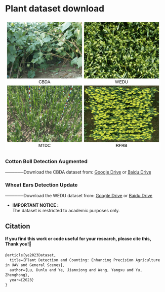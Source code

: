 # Plant dataset download
<div align=center>
<img src="https://github.com/Ye-Sk/Plant-dataset/blob/master/img.jpg"/>   
</div> 

### Cotton Boll Detection Augmented
──────Download the CBDA dataset from: [Google Drive](https://drive.google.com/file/d/15GxlgoSCJau292OYaeHuvHpRICn7L3GN/view?usp=sharing) or [Baidu Drive](https://pan.baidu.com/s/1HBtnzvdReh5dfJR_kI-lpw?pwd=plat)

### Wheat Ears Detection Update
──────Download the WEDU dataset from: [Google Drive](https://drive.google.com/file/d/1MFkbVwJZY5k_ZFKGvsjchiP3VUhR0mBb/view?usp=sharing) or [Baidu Drive](https://pan.baidu.com/s/1-GW4-YMeejgrPnLDh9uO8A?pwd=plat)
* **IMPORTANT NOTICE :**  
    The dataset is restricted to academic purposes only.  
  
## Citation
#### If you find this work or code useful for your research, please cite this, Thank you!🤗
~~~
@article{ye2023Dataset,  
  title={Plant Detection and Counting: Enhancing Precision Agriculture in UAV and General Scenes},  
  author={Lu, Dunlu and Ye, Jianxiong and Wang, Yangxu and Yu, Zhenghong}, 
  year={2023}
}
~~~
